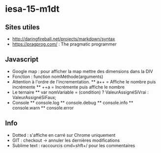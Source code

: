 # iesa-15-m1dt

## Sites utiles
* http://daringfireball.net/projects/markdown/syntax
* https://pragprog.com/ : The pragmatic programmer

## Javascript
* Google map : pour afficher la map mettre des dimensions dans la DIV
* Fonction : function nomMéthode(arguments)
* Attention à l'ordre de l'incrementation.
** a++ = Affiche le nombre puis incrémente
** ++a = Incrémente puis affiche le nombre
* Le ternaire
** var nomVariable = (condition) ? ValeurAssignéSiVrai : ValeurAssignéSiFaux;
* Console
** console.log
** console.debug
** console.info
** console.warn
** console.error

## Info 
* Dotted : s'affiche en carré sur Chrome uniquement
* GIT : checkout -> annuler les dernières modifications
* Sublime text : raccourcis cmd+shft+/ pour les commentaires
